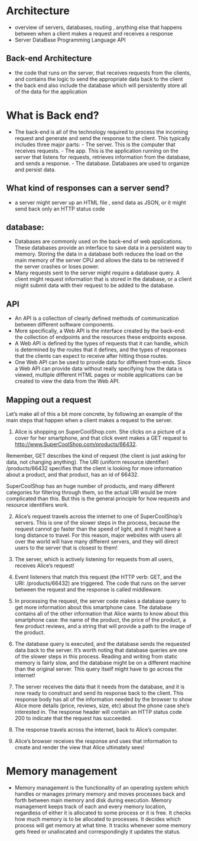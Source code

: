 # Architecture
- overview of servers, databases, routing , anything else that happens between when a client makes a request and receives a response
- Server DataBase Programming Language API

## Back-end Architecture
- the code that runs on the server, that receives requests from  the  clients, and contains the logic to send the appropriate  data back to the client
- the back end also include the database which will persistently store all of the data for the application
# What is Back end?
- The back-end is all of the technology required to process the incoming request and generate and send the response to the client. This typically includes three major parts:
        - The server. This is the computer that receives requests.
        - The app. This is the application running on the server that listens for requests, retrieves information from the database, and sends a response.
        - The database. Databases are used to organize and persist data.
## What kind of responses can a server send?
- a server might server up an HTML file , send data as JSON, or it might send back only an HTTP status code
## database:
- Databases are commonly used on the back-end of web applications. These databases provide an interface to save data in a persistent way to memory. Storing the data in a database both reduces the load on the main memory of the server CPU and allows the data to be retrieved if the server crashes or loses power.
- Many requests sent to the server might require a database query. A client might request information that is stored in the database, or a client might submit data with their request to be added to the database.
## API
- An API is a collection of clearly defined methods of communication between different software components.
- More specifically, a Web API is the interface created by the back-end: the collection of endpoints and the resources these endpoints expose.
- A Web API is defined by the types of requests that it can handle, which is determined by the routes that it defines, and the types of responses that the clients can expect to receive after hitting those routes.
- One Web API can be used to provide data for different front-ends. Since a Web API can provide data without really specifying how the data is viewed, multiple different HTML pages or mobile applications can be created to view the data from the Web API.
## Mapping out a request
Let’s make all of this a bit more concrete, by following an example of the main steps that happen when a client makes a request to the server.

1. Alice is shopping on SuperCoolShop.com. She clicks on a picture of a cover for her smartphone, and that click event makes a GET request to http://www.SuperCoolShop.com/products/66432.

Remember, GET describes the kind of request (the client is just asking for data, not changing anything). The URI (uniform resource identifier) /products/66432 specifies that the client is looking for more information about a product, and that product, has an id of 66432.

SuperCoolShop has an huge number of products, and many different categories for filtering through them, so the actual URI would be more complicated than this. But this is the general principle for how requests and resource identifiers work.

2. Alice’s request travels across the internet to one of SuperCoolShop’s servers. This is one of the slower steps in the process, because the request cannot go faster than the speed of light, and it might have a long distance to travel. For this reason, major websites with users all over the world will have many different servers, and they will direct users to the server that is closest to them!

3. The server, which is actively listening for requests from all users, receives Alice’s request!

4. Event listeners that match this request (the HTTP verb: GET, and the URI: /products/66432) are triggered. The code that runs on the server between the request and the response is called middleware.

5. In processing the request, the server code makes a database query to get more information about this smartphone case. The database contains all of the other information that Alice wants to know about this smartphone case: the name of the product, the price of the product, a few product reviews, and a string that will provide a path to the image of the product.

6. The database query is executed, and the database sends the requested data back to the server. It’s worth noting that database queries are one of the slower steps in this process. Reading and writing from static memory is fairly slow, and the database might be on a different machine than the original server. This query itself might have to go across the internet!

7. The server receives the data that it needs from the database, and it is now ready to construct and send its response back to the client. This response body has all of the information needed by the browser to show Alice more details (price, reviews, size, etc) about the phone case she’s interested in. The response header will contain an HTTP status code 200 to indicate that the request has succeeded.

8. The response travels across the internet, back to Alice’s computer.

9. Alice’s browser receives the response and uses that information to create and render the view that Alice ultimately sees!
# Memory management
- Memory management is the functionality of an operating system which handles or manages primary memory and moves processes back and forth between main memory and disk during execution. Memory management keeps track of each and every memory location, regardless of either it is allocated to some process or it is free. It checks how much memory is to be allocated to processes. It decides which process will get memory at what time. It tracks whenever some memory gets freed or unallocated and correspondingly it updates the status.


